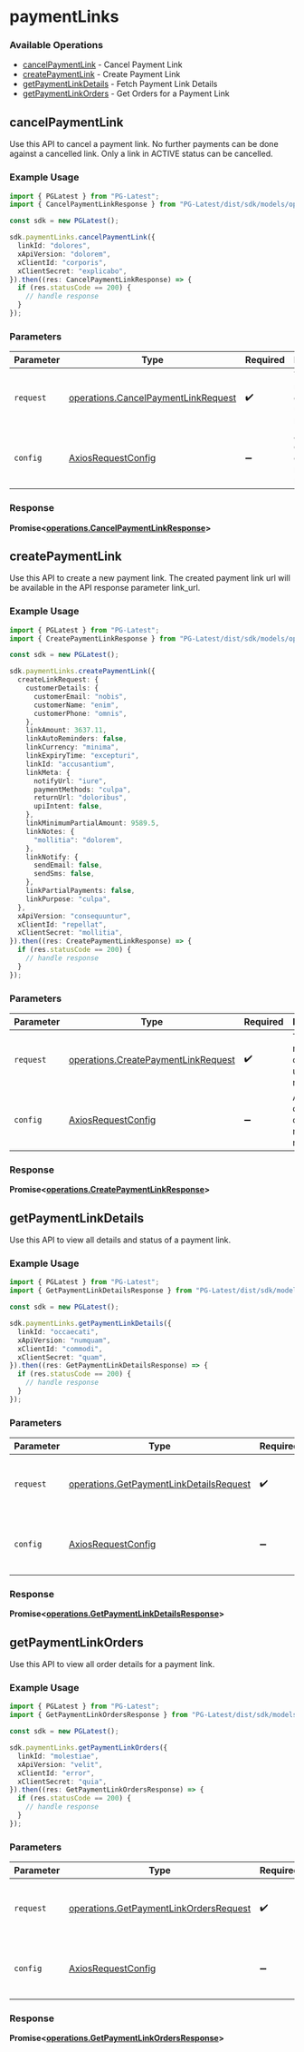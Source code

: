 # paymentLinks

### Available Operations

* [cancelPaymentLink](#cancelpaymentlink) - Cancel Payment Link
* [createPaymentLink](#createpaymentlink) - Create Payment Link
* [getPaymentLinkDetails](#getpaymentlinkdetails) - Fetch Payment Link Details
* [getPaymentLinkOrders](#getpaymentlinkorders) - Get Orders for a Payment Link

## cancelPaymentLink

Use this API to cancel a payment link. No further payments can be done against a cancelled link. Only a link in ACTIVE status can be cancelled.

### Example Usage

```typescript
import { PGLatest } from "PG-Latest";
import { CancelPaymentLinkResponse } from "PG-Latest/dist/sdk/models/operations";

const sdk = new PGLatest();

sdk.paymentLinks.cancelPaymentLink({
  linkId: "dolores",
  xApiVersion: "dolorem",
  xClientId: "corporis",
  xClientSecret: "explicabo",
}).then((res: CancelPaymentLinkResponse) => {
  if (res.statusCode == 200) {
    // handle response
  }
});
```

### Parameters

| Parameter                                                                                  | Type                                                                                       | Required                                                                                   | Description                                                                                |
| ------------------------------------------------------------------------------------------ | ------------------------------------------------------------------------------------------ | ------------------------------------------------------------------------------------------ | ------------------------------------------------------------------------------------------ |
| `request`                                                                                  | [operations.CancelPaymentLinkRequest](../../models/operations/cancelpaymentlinkrequest.md) | :heavy_check_mark:                                                                         | The request object to use for the request.                                                 |
| `config`                                                                                   | [AxiosRequestConfig](https://axios-http.com/docs/req_config)                               | :heavy_minus_sign:                                                                         | Available config options for making requests.                                              |


### Response

**Promise<[operations.CancelPaymentLinkResponse](../../models/operations/cancelpaymentlinkresponse.md)>**


## createPaymentLink

Use this API to create a new payment link. The created payment link url will be available in the API response parameter link_url.

### Example Usage

```typescript
import { PGLatest } from "PG-Latest";
import { CreatePaymentLinkResponse } from "PG-Latest/dist/sdk/models/operations";

const sdk = new PGLatest();

sdk.paymentLinks.createPaymentLink({
  createLinkRequest: {
    customerDetails: {
      customerEmail: "nobis",
      customerName: "enim",
      customerPhone: "omnis",
    },
    linkAmount: 3637.11,
    linkAutoReminders: false,
    linkCurrency: "minima",
    linkExpiryTime: "excepturi",
    linkId: "accusantium",
    linkMeta: {
      notifyUrl: "iure",
      paymentMethods: "culpa",
      returnUrl: "doloribus",
      upiIntent: false,
    },
    linkMinimumPartialAmount: 9589.5,
    linkNotes: {
      "mollitia": "dolorem",
    },
    linkNotify: {
      sendEmail: false,
      sendSms: false,
    },
    linkPartialPayments: false,
    linkPurpose: "culpa",
  },
  xApiVersion: "consequuntur",
  xClientId: "repellat",
  xClientSecret: "mollitia",
}).then((res: CreatePaymentLinkResponse) => {
  if (res.statusCode == 200) {
    // handle response
  }
});
```

### Parameters

| Parameter                                                                                  | Type                                                                                       | Required                                                                                   | Description                                                                                |
| ------------------------------------------------------------------------------------------ | ------------------------------------------------------------------------------------------ | ------------------------------------------------------------------------------------------ | ------------------------------------------------------------------------------------------ |
| `request`                                                                                  | [operations.CreatePaymentLinkRequest](../../models/operations/createpaymentlinkrequest.md) | :heavy_check_mark:                                                                         | The request object to use for the request.                                                 |
| `config`                                                                                   | [AxiosRequestConfig](https://axios-http.com/docs/req_config)                               | :heavy_minus_sign:                                                                         | Available config options for making requests.                                              |


### Response

**Promise<[operations.CreatePaymentLinkResponse](../../models/operations/createpaymentlinkresponse.md)>**


## getPaymentLinkDetails

Use this API to view all details and status of a payment link.

### Example Usage

```typescript
import { PGLatest } from "PG-Latest";
import { GetPaymentLinkDetailsResponse } from "PG-Latest/dist/sdk/models/operations";

const sdk = new PGLatest();

sdk.paymentLinks.getPaymentLinkDetails({
  linkId: "occaecati",
  xApiVersion: "numquam",
  xClientId: "commodi",
  xClientSecret: "quam",
}).then((res: GetPaymentLinkDetailsResponse) => {
  if (res.statusCode == 200) {
    // handle response
  }
});
```

### Parameters

| Parameter                                                                                          | Type                                                                                               | Required                                                                                           | Description                                                                                        |
| -------------------------------------------------------------------------------------------------- | -------------------------------------------------------------------------------------------------- | -------------------------------------------------------------------------------------------------- | -------------------------------------------------------------------------------------------------- |
| `request`                                                                                          | [operations.GetPaymentLinkDetailsRequest](../../models/operations/getpaymentlinkdetailsrequest.md) | :heavy_check_mark:                                                                                 | The request object to use for the request.                                                         |
| `config`                                                                                           | [AxiosRequestConfig](https://axios-http.com/docs/req_config)                                       | :heavy_minus_sign:                                                                                 | Available config options for making requests.                                                      |


### Response

**Promise<[operations.GetPaymentLinkDetailsResponse](../../models/operations/getpaymentlinkdetailsresponse.md)>**


## getPaymentLinkOrders

Use this API to view all order details for a payment link.

### Example Usage

```typescript
import { PGLatest } from "PG-Latest";
import { GetPaymentLinkOrdersResponse } from "PG-Latest/dist/sdk/models/operations";

const sdk = new PGLatest();

sdk.paymentLinks.getPaymentLinkOrders({
  linkId: "molestiae",
  xApiVersion: "velit",
  xClientId: "error",
  xClientSecret: "quia",
}).then((res: GetPaymentLinkOrdersResponse) => {
  if (res.statusCode == 200) {
    // handle response
  }
});
```

### Parameters

| Parameter                                                                                        | Type                                                                                             | Required                                                                                         | Description                                                                                      |
| ------------------------------------------------------------------------------------------------ | ------------------------------------------------------------------------------------------------ | ------------------------------------------------------------------------------------------------ | ------------------------------------------------------------------------------------------------ |
| `request`                                                                                        | [operations.GetPaymentLinkOrdersRequest](../../models/operations/getpaymentlinkordersrequest.md) | :heavy_check_mark:                                                                               | The request object to use for the request.                                                       |
| `config`                                                                                         | [AxiosRequestConfig](https://axios-http.com/docs/req_config)                                     | :heavy_minus_sign:                                                                               | Available config options for making requests.                                                    |


### Response

**Promise<[operations.GetPaymentLinkOrdersResponse](../../models/operations/getpaymentlinkordersresponse.md)>**

